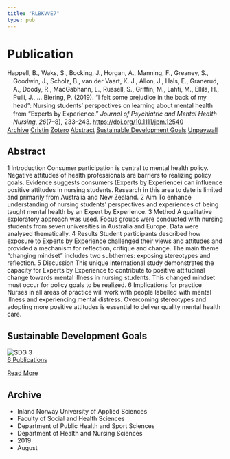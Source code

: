 ```yaml
---
title: "RLBKVVE7"
type: pub
---
```

<h1>Publication</h1>
<article id="csl-bib-container-RLBKVVE7" class="csl-bib-container">
  <div class="csl-bib-body" style="line-height: 1.35; padding-left: 1em; text-indent:-1em;">
  <div class="csl-entry">Happell, B., Waks, S., Bocking, J., Horgan, A., Manning, F., Greaney, S., Goodwin, J., Scholz, B., van der Vaart, K. J., Allon, J., Hals, E., Granerud, A., Doody, R., MacGabhann, L., Russell, S., Griffin, M., Lahti, M., Ellil&#xE4;, H., Pulli, J., &#x2026; Biering, P. (2019). &#x201C;I felt some prejudice in the back of my head&#x201D;: Nursing students&#x2019; perspectives on learning about mental health from &#x201C;Experts by Experience.&#x201D; <i>Journal of Psychiatric and Mental Health Nursing</i>, <i>26</i>(7&#x2013;8), 233&#x2013;243. <a href="https://doi.org/10.1111/jpm.12540">https://doi.org/10.1111/jpm.12540</a></div>
</div>
  <div class="csl-bib-buttons">
    <a href="#taxonomy-article-RLBKVVE7" class="csl-bib-button">Archive</a>
    <a href="https://app.cristin.no/results/show.jsf?id=1718715" alt="Cristin URL" class="csl-bib-button">Cristin</a>
    <a href="http://zotero.org/groups/5402882/items/RLBKVVE7" alt="Zotero URL" class="csl-bib-button">Zotero</a>
    <a href="#abstract-article-RLBKVVE7" class="csl-bib-button">Abstract</a>
    <a href="#sdg-article-RLBKVVE7" class="csl-bib-button">Sustainable Development Goals</a>
    <a href="http://minerva-access.unimelb.edu.au/bitstreams/b14ecf85-0883-5621-b62a-7acef60fe84c/download" class="csl-bib-button">Unpaywall</a>
  </div>
  <div id="csl-bib-meta-container-RLBKVVE7"></div>
</article>
<div id="csl-bib-meta-RLBKVVE7" class="csl-bib-meta">
  <article id="abstract-article-RLBKVVE7" class="abstract-article">
    <h1>Abstract</h1>
    1 Introduction Consumer participation is central to mental health policy. Negative attitudes of health professionals are barriers to realizing policy goals. Evidence suggests consumers (Experts by Experience) can influence positive attitudes in nursing students. Research in this area to date is limited and primarily from Australia and New Zealand. 2 Aim To enhance understanding of nursing students’ perspectives and experiences of being taught mental health by an Expert by Experience. 3 Method A qualitative exploratory approach was used. Focus groups were conducted with nursing students from seven universities in Australia and Europe. Data were analysed thematically. 4 Results Student participants described how exposure to Experts by Experience challenged their views and attitudes and provided a mechanism for reflection, critique and change. The main theme “changing mindset” includes two subthemes: exposing stereotypes and reflection. 5 Discussion This unique international study demonstrates the capacity for Experts by Experience to contribute to positive attitudinal change towards mental illness in nursing students. This changed mindset must occur for policy goals to be realized. 6 Implications for practice Nurses in all areas of practice will work with people labelled with mental illness and experiencing mental distress. Overcoming stereotypes and adopting more positive attitudes is essential to deliver quality mental health care.
  </article>
  <article id="sdg-article-RLBKVVE7" class="sdg-article">
    <h1>Sustainable Development Goals</h1>
    <div class="sdg-container"><div id="sdg3" class="sdg"> <img src="{{< params subfolder >}}images/sdg/sdg03_en.png" class="image" alt="SDG 3"> <div class="sdg-overlay"> <a href="{{< params subfolder >}}en/archive/?sdg=3#archive" class="sdg-publication-count"><span>6</span> Publications</a> <p><a href="https://sdgs.un.org/goals/goal3" class="sdg-read-more">Read More</a></p> </div> </div></div>
  </article>
  <article id="taxonomy-article-RLBKVVE7" class="taxonomy-article">
    <h1>Archive</h1>
    <ul>
      <li>Inland Norway University of Applied Sciences</li>
      <li>Faculty of Social and Health Sciences</li>
      <li>Department of Public Health and Sport Sciences</li>
      <li>Department of Health and Nursing Sciences</li>
      <li>2019</li>
      <li>August</li>
    </ul>
  </article>
</div>
